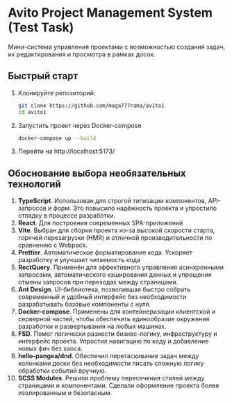 # Avito Project Management System (Test Task)

Мини-система управления проектами с возможностью создания задач, их редактирования и просмотра в рамках досок.

## Быстрый старт

1. Клонируйте репозиторий:
   ```bash
   git clone https://github.com/maga777rama/avito1
   cd avito1

2. Запустить проект через Docker-compose
    ```bash
   docker-compose up --build

3. Перейти на http://localhost:5173/


##  Обоснование выбора необязательных технологий

1. **TypeScript**. Использован для строгой типизации компонентов, API-запросов и форм. Это повысило надёжность проекта и упростило отладку в процессе разработки.
2. **React**. Для построения современных SPA-приложений
3. **Vite**. Выбран для сборки проекта из-за высокой скорости старта, горячей перезагрузки (HMR) и отличной производительности по сравнению с Webpack.
4. **Prettier**. Автоматическое форматирование кода. Ускоряет разработку и улучшает читаемость кода
5. **RectQuery**. Применён для эффективного управления асинхронными запросами, автоматического кэширования данных и упрощения отмены запросов при переходах между страницами.
6. **Ant Design**. UI-библиотека, позволившая быстро собрать современный и удобный интерфейс без необходимости разрабатывать базовые компоненты с нуля.
7. **Docker-compose**. Применены для контейнеризации клиентской и серверной частей, чтобы обеспечить единообразие окружения разработки и развертывания на любых машинах.
8. **FSD**. Помог логически разнести бизнес-логику, инфраструктуру и интерфейс проекта. Упростил навигацию по коду и добавление новых фич без хаоса.
9. **hello-pangea/dnd**. Обеспечил перетаскивание задач между колонками доски без необходимости писать сложную логику обработки событий вручную.
10. **SCSS Modules**. Решили проблему пересечения стилей между страницами и компонентами. Сделали оформление проекта более изолированным и безопасным.
